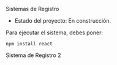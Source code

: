 <h> Sistemas de Registro</h1>

- Estado del proyecto: En construcción.

Para ejecutar el sistema, debes poner: 

```npm install react```

Sistema de Registro 2

